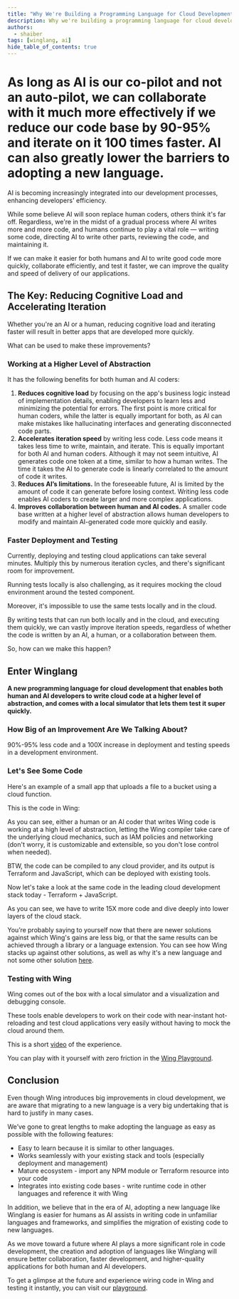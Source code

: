 ```yaml
---
title: "Why We're Building a Programming Language for Cloud Development in the AI Era"
description: Why we're building a programming language for cloud development in the era of generative AI?
authors: 
  - shaiber
tags: [winglang, ai]
hide_table_of_contents: true
---
```


# As long as AI is our co-pilot and not an auto-pilot, we can collaborate with it much more effectively if we reduce our code base by 90-95% and iterate on it 100 times faster. AI can also greatly lower the barriers to adopting a new language.

AI is becoming increasingly integrated into our development processes, enhancing developers' efficiency.

While some believe AI will soon replace human coders, others think it's far off. Regardless, we're in the midst of a gradual process where AI writes more and more code, and humans continue to play a vital role — writing some code, directing AI to write other parts, reviewing the code, and maintaining it.

If we can make it easier for both humans and AI to write good code more quickly, collaborate efficiently, and test it faster, we can improve the quality and speed of delivery of our applications.

## The Key: Reducing Cognitive Load and Accelerating Iteration

Whether you're an AI or a human, reducing cognitive load and iterating faster will result in better apps that are developed more quickly.

What can be used to make these improvements?
### Working at a Higher Level of Abstraction

It has the following benefits for both human and AI coders:

1. **Reduces cognitive load** by focusing on the app's business logic instead of implementation details, enabling developers to learn less and minimizing the potential for errors. The first point is more critical for human coders, while the latter is equally important for both, as AI can make mistakes like hallucinating interfaces and generating disconnected code parts.
2. **Accelerates iteration speed** by writing less code. Less code means it takes less time to write, maintain, and iterate. This is equally important for both AI and human coders. Although it may not seem intuitive, AI generates code one token at a time, similar to how a human writes. The time it takes the AI to generate code is linearly correlated to the amount of code it writes.
3. **Reduces AI’s limitations.** In the foreseeable future, AI is limited by the amount of code it can generate before losing context. Writing less code enables AI coders to create larger and more complex applications.
4. **Improves collaboration between human and AI codes.** A smaller code base written at a higher level of abstraction allows human developers to modify and maintain AI-generated code more quickly and easily.

### Faster Deployment and Testing

Currently, deploying and testing cloud applications can take several minutes. Multiply this by numerous iteration cycles, and there's significant room for improvement.

Running tests locally is also challenging, as it requires mocking the cloud environment around the tested component.

Moreover, it's impossible to use the same tests locally and in the cloud.

By writing tests that can run both locally and in the cloud, and executing them quickly, we can vastly improve iteration speeds, regardless of whether the code is written by an AI, a human, or a collaboration between them.

So, how can we make this happen?

## Enter Winglang

**A new programming language for cloud development that enables both human and AI developers to write cloud code at a higher level of abstraction, and comes with a local simulator that lets them test it super quickly.**

### How Big of an Improvement Are We Talking About?

90%-95% less code and a 100X increase in deployment and testing speeds in a development environment.

### Let's See Some Code

Here's an example of a small app that uploads a file to a bucket using a cloud function.

This is the code in Wing:
<Wing code here>

As you can see, either a human or an AI coder that writes Wing code is working at a high level of abstraction, letting the Wing compiler take care of the underlying cloud mechanics, such as IAM policies and networking (don't worry, it is customizable and extensible, so you don't lose control when needed).

BTW, the code can be compiled to any cloud provider, and its output is Terraform and JavaScript, which can be deployed with existing tools.

Now let's take a look at the same code in the leading cloud development stack today - Terraform + JavaScript.
<Terraform code here>

As you can see, we have to write 15X more code and dive deeply into lower layers of the cloud stack.

You’re probably saying to yourself now that there are newer solutions against which Wing's gains are less big, or that the same results can be achieved through a library or a language extension. You can see how Wing stacks up against other solutions, as well as why it's a new language and not some other solution [here](https://docs.winglang.io/faq/why-a-language).

### Testing with Wing

Wing comes out of the box with a local simulator and a visualization and debugging console.

These tools enable developers to work on their code with near-instant hot-reloading and test cloud applications very easily without having to mock the cloud around them.

This is a short [video](https://www.youtube.com/watch?v=vHy1TM2JzUQ) of the experience.

You can play with it yourself with zero friction in the [Wing Playground](https://play.winglang.io/).

## Conclusion

Even though Wing introduces big improvements in cloud development, we are aware that migrating to a new language is a very big undertaking that is hard to justify in many cases.

We’ve gone to great lengths to make adopting the language as easy as possible with the following features:

- Easy to learn because it is similar to other languages.
- Works seamlessly with your existing stack and tools (especially deployment and management)
- Mature ecosystem - import any NPM module or Terraform resource  into your code
- Integrates into existing code bases - write runtime code in other languages and reference it with Wing

In addition, we believe that in the era of AI, adopting a new language like Winglang is easier for humans as AI assists in writing code in unfamiliar languages and frameworks, and simplifies the migration of existing code to new languages.

As we move toward a future where AI plays a more significant role in code development, the creation and adoption of languages like Winglang will ensure better collaboration, faster development, and higher-quality applications for both human and AI developers.

To get a glimpse at the future and experience wiring code in Wing and testing it instantly, you can visit our [playground](https://play.winglang.io/).